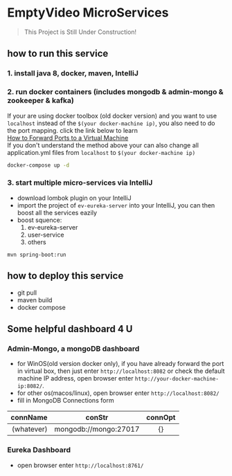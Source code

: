 # EmptyVideo MicroServices
> This Project is Still Under Construction!
## how to run this service
### 1. install java 8, docker, maven, IntelliJ
### 2. run docker containers (includes mongodb & admin-mongo & zookeeper & kafka)   
If your are using docker toolbox (old docker version) and you want to use `localhost` instead of the `$(your docker-machine ip)`, you also need to do the port mapping. click the link below to learn    
[How to Forward Ports to a Virtual Machine](https://www.howtogeek.com/122641/how-to-forward-ports-to-a-virtual-machine-and-use-it-as-a-server/)  
If you don't understand the method above your can also change all application.yml files from `localhost` to `$(your docker-machine ip)`
```bash
docker-compose up -d
```
### 3. start multiple micro-services via IntelliJ
- download lombok plugin on your IntelliJ
- import the project of `ev-eureka-server` into your IntelliJ, you can then boost all the services eazily
- boost squence:
    1. ev-eureka-server
    2. user-service
    3. others
```
mvn spring-boot:run
```
## how to deploy this service
- git pull
- maven build
- docker compose
## Some helpful dashboard 4 U
### Admin-Mongo, a mongoDB dashboard
- for WinOS(old version docker only), if you have already forward the port in virtual box, then just enter `http://localhost:8082` or check the default machine IP address, open browser enter `http://your-docker-machine-ip:8082/`. 
- for other os(macos/linux), open browser enter `http://localhost:8082/`
- fill in MongoDB Connections form  
    
connName | conStr | connOpt
---: | :---: | :---:
(whatever) | mongodb://mongo:27017 | {}
### Eureka Dashboard
- open browser enter `http://localhost:8761/`